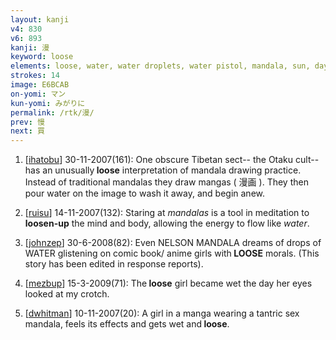 ```yaml
---
layout: kanji
v4: 830
v6: 893
kanji: 漫
keyword: loose
elements: loose, water, water droplets, water pistol, mandala, sun, day, eye, cross-eyed, net, crotch
strokes: 14
image: E6BCAB
on-yomi: マン
kun-yomi: みがりに
permalink: /rtk/漫/
prev: 慢
next: 買
---
```


1) [<a href="http://kanji.koohii.com/profile/ihatobu">ihatobu</a>] 30-11-2007(161): One obscure Tibetan sect-- the Otaku cult-- has an unusually<strong> loose</strong> interpretation of mandala drawing practice. Instead of traditional mandalas they draw mangas ( 漫画 ). They then pour water on the image to wash it away, and begin anew.

2) [<a href="http://kanji.koohii.com/profile/ruisu">ruisu</a>] 14-11-2007(132): Staring at <em>mandalas</em> is a tool in meditation to <strong>loosen-up</strong> the mind and body, allowing the energy to flow like <em>water</em>.

3) [<a href="http://kanji.koohii.com/profile/johnzep">johnzep</a>] 30-6-2008(82): Even NELSON MANDALA dreams of drops of WATER glistening on comic book/ anime girls with<strong> LOOSE</strong> morals. (This story has been edited in response reports).

4) [<a href="http://kanji.koohii.com/profile/mezbup">mezbup</a>] 15-3-2009(71): The<strong> loose</strong> girl became wet the day her eyes looked at my crotch.

5) [<a href="http://kanji.koohii.com/profile/dwhitman">dwhitman</a>] 10-11-2007(20): A girl in a manga wearing a tantric sex mandala, feels its effects and gets wet and<strong> loose</strong>.

